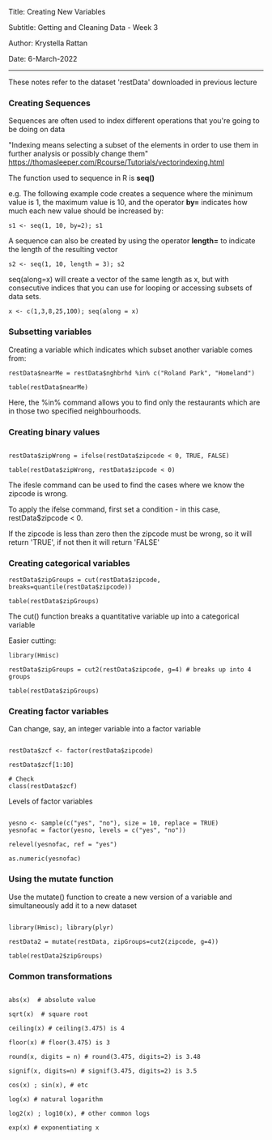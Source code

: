 Title: Creating New Variables

Subtitle: Getting and Cleaning Data - Week 3

Author: Krystella Rattan

Date: 6-March-2022

---

These notes refer to the dataset 'restData' downloaded in previous lecture


### Creating Sequences

Sequences are often used to index different operations that you're going to be
doing on data

"Indexing means selecting a subset of the elements in order to use them in
further analysis or possibly change them" 
https://thomasleeper.com/Rcourse/Tutorials/vectorindexing.html


The function used to sequence in R is **seq()**

e.g. The following example code creates a sequence where the minimum value is 1,
the maximum value is 10, and the operator **by=** indicates how much each new 
value should be increased by:

```{r}
s1 <- seq(1, 10, by=2); s1

```


A sequence can also be created by using the operator **length=** to indicate the
length of the resulting vector

```{r}
s2 <- seq(1, 10, length = 3); s2

```

seq(along=x) will create a vector of the same length as x, but with consecutive 
indices that you can use for looping or accessing subsets of data sets.

```{r}
x <- c(1,3,8,25,100); seq(along = x)

```


### Subsetting variables

Creating a variable which indicates which subset another variable comes from:

```{r}
restData$nearMe = restData$nghbrhd %in% c("Roland Park", "Homeland")

table(restData$nearMe)

```

Here, the %in% command allows you to find only the restaurants which are in those
two specified neighbourhoods.

### Creating binary values

```{r}

restData$zipWrong = ifelse(restData$zipcode < 0, TRUE, FALSE)

table(restData$zipWrong, restData$zipcode < 0)

```

The ifesle command can be used to find the cases where we know the zipcode is 
wrong.

To apply the ifelse command, first set a condition - in this case, 
restData$zipcode < 0.

If the zipcode is less than zero then the zipcode must be wrong, so it will 
return 'TRUE', if not then it will return 'FALSE'


### Creating categorical variables

```{r}
restData$zipGroups = cut(restData$zipcode, breaks=quantile(restData$zipcode))

table(restData$zipGroups)

```

The cut() function breaks a quantitative variable up into a categorical 
variable

Easier cutting:

```{r}
library(Hmisc)

restData$zipGroups = cut2(restData$zipcode, g=4) # breaks up into 4 groups

table(restData$zipGroups)

```


### Creating factor variables

Can change, say, an integer variable into a factor variable

```{r}

restData$zcf <- factor(restData$zipcode)

restData$zcf[1:10]

# Check
class(restData$zcf)

```

Levels of factor variables

```{r}

yesno <- sample(c("yes", "no"), size = 10, replace = TRUE)
yesnofac = factor(yesno, levels = c("yes", "no"))

relevel(yesnofac, ref = "yes")

as.numeric(yesnofac)

```


### Using the mutate function

Use the mutate() function to create a new version of a variable and simultaneously
add it to a new dataset

```{r}

library(Hmisc); library(plyr)

restData2 = mutate(restData, zipGroups=cut2(zipcode, g=4))

table(restData2$zipGroups)

```


### Common transformations

```{r}

abs(x)  # absolute value

sqrt(x)  # square root

ceiling(x) # ceiling(3.475) is 4

floor(x) # floor(3.475) is 3

round(x, digits = n) # round(3.475, digits=2) is 3.48
 
signif(x, digits=n) # signif(3.475, digits=2) is 3.5

cos(x) ; sin(x), # etc

log(x) # natural logarithm

log2(x) ; log10(x), # other common logs

exp(x) # exponentiating x

```

















